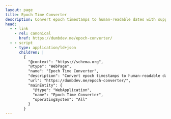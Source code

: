 ```yaml
---
layout: page
title: Epoch Time Converter
description: Convert epoch timestamps to human-readable dates with support for seconds, milliseconds, and nanoseconds
head:
  - - link
    - rel: canonical
      href: https://dumbdev.me/epoch-converter/
  - - script
    - type: application/ld+json
      children: |
        {
          "@context": "https://schema.org",
          "@type": "WebPage",
          "name": "Epoch Time Converter",
          "description": "Convert epoch timestamps to human-readable dates with support for seconds, milliseconds, and nanoseconds",
          "url": "https://dumbdev.me/epoch-converter/",
          "mainEntity": {
            "@type": "WebApplication",
            "name": "Epoch Time Converter",
            "operatingSystem": "All"
          }
        }
---
```


<script setup>
import EpochConverter from './EpochConverter.vue'
</script>

<EpochConverter />
